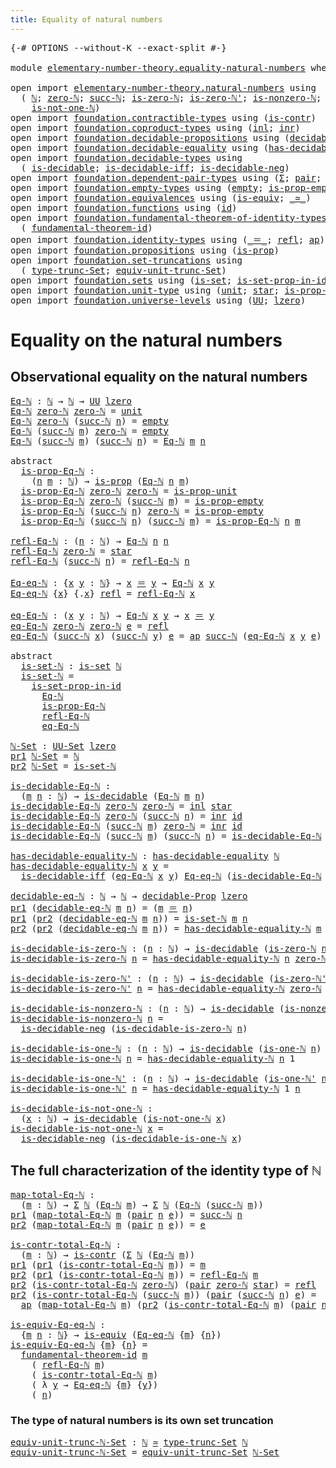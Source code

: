 ```yaml
---
title: Equality of natural numbers
---
```


<pre class="Agda"><a id="53" class="Symbol">{-#</a> <a id="57" class="Keyword">OPTIONS</a> <a id="65" class="Pragma">--without-K</a> <a id="77" class="Pragma">--exact-split</a> <a id="91" class="Symbol">#-}</a>

<a id="96" class="Keyword">module</a> <a id="103" href="elementary-number-theory.equality-natural-numbers.html" class="Module">elementary-number-theory.equality-natural-numbers</a> <a id="153" class="Keyword">where</a>

<a id="160" class="Keyword">open</a> <a id="165" class="Keyword">import</a> <a id="172" href="elementary-number-theory.natural-numbers.html" class="Module">elementary-number-theory.natural-numbers</a> <a id="213" class="Keyword">using</a>
  <a id="221" class="Symbol">(</a> <a id="223" href="elementary-number-theory.natural-numbers.html#1458" class="Datatype">ℕ</a><a id="224" class="Symbol">;</a> <a id="226" href="elementary-number-theory.natural-numbers.html#1479" class="InductiveConstructor">zero-ℕ</a><a id="232" class="Symbol">;</a> <a id="234" href="elementary-number-theory.natural-numbers.html#1492" class="InductiveConstructor">succ-ℕ</a><a id="240" class="Symbol">;</a> <a id="242" href="elementary-number-theory.natural-numbers.html#1756" class="Function">is-zero-ℕ</a><a id="251" class="Symbol">;</a> <a id="253" href="elementary-number-theory.natural-numbers.html#1809" class="Function">is-zero-ℕ&#39;</a><a id="263" class="Symbol">;</a> <a id="265" href="elementary-number-theory.natural-numbers.html#1939" class="Function">is-nonzero-ℕ</a><a id="277" class="Symbol">;</a> <a id="279" href="elementary-number-theory.natural-numbers.html#2001" class="Function">is-one-ℕ</a><a id="287" class="Symbol">;</a> <a id="289" href="elementary-number-theory.natural-numbers.html#2047" class="Function">is-one-ℕ&#39;</a><a id="298" class="Symbol">;</a>
    <a id="304" href="elementary-number-theory.natural-numbers.html#2095" class="Function">is-not-one-ℕ</a><a id="316" class="Symbol">)</a>
<a id="318" class="Keyword">open</a> <a id="323" class="Keyword">import</a> <a id="330" href="foundation.contractible-types.html" class="Module">foundation.contractible-types</a> <a id="360" class="Keyword">using</a> <a id="366" class="Symbol">(</a><a id="367" href="foundation-core.contractible-types.html#1006" class="Function">is-contr</a><a id="375" class="Symbol">)</a>
<a id="377" class="Keyword">open</a> <a id="382" class="Keyword">import</a> <a id="389" href="foundation.coproduct-types.html" class="Module">foundation.coproduct-types</a> <a id="416" class="Keyword">using</a> <a id="422" class="Symbol">(</a><a id="423" href="foundation.coproduct-types.html#1253" class="InductiveConstructor">inl</a><a id="426" class="Symbol">;</a> <a id="428" href="foundation.coproduct-types.html#1276" class="InductiveConstructor">inr</a><a id="431" class="Symbol">)</a>
<a id="433" class="Keyword">open</a> <a id="438" class="Keyword">import</a> <a id="445" href="foundation.decidable-propositions.html" class="Module">foundation.decidable-propositions</a> <a id="479" class="Keyword">using</a> <a id="485" class="Symbol">(</a><a id="486" href="foundation.decidable-propositions.html#2032" class="Function">decidable-Prop</a><a id="500" class="Symbol">)</a>
<a id="502" class="Keyword">open</a> <a id="507" class="Keyword">import</a> <a id="514" href="foundation.decidable-equality.html" class="Module">foundation.decidable-equality</a> <a id="544" class="Keyword">using</a> <a id="550" class="Symbol">(</a><a id="551" href="foundation.decidable-equality.html#1799" class="Function">has-decidable-equality</a><a id="573" class="Symbol">)</a>
<a id="575" class="Keyword">open</a> <a id="580" class="Keyword">import</a> <a id="587" href="foundation.decidable-types.html" class="Module">foundation.decidable-types</a> <a id="614" class="Keyword">using</a>
  <a id="622" class="Symbol">(</a> <a id="624" href="foundation.decidable-types.html#1918" class="Function">is-decidable</a><a id="636" class="Symbol">;</a> <a id="638" href="foundation.decidable-types.html#5063" class="Function">is-decidable-iff</a><a id="654" class="Symbol">;</a> <a id="656" href="foundation.decidable-types.html#4753" class="Function">is-decidable-neg</a><a id="672" class="Symbol">)</a>
<a id="674" class="Keyword">open</a> <a id="679" class="Keyword">import</a> <a id="686" href="foundation.dependent-pair-types.html" class="Module">foundation.dependent-pair-types</a> <a id="718" class="Keyword">using</a> <a id="724" class="Symbol">(</a><a id="725" href="foundation-core.dependent-pair-types.html#515" class="Record">Σ</a><a id="726" class="Symbol">;</a> <a id="728" href="foundation-core.dependent-pair-types.html#588" class="InductiveConstructor">pair</a><a id="732" class="Symbol">;</a> <a id="734" href="foundation-core.dependent-pair-types.html#605" class="Field">pr1</a><a id="737" class="Symbol">;</a> <a id="739" href="foundation-core.dependent-pair-types.html#617" class="Field">pr2</a><a id="742" class="Symbol">)</a>
<a id="744" class="Keyword">open</a> <a id="749" class="Keyword">import</a> <a id="756" href="foundation.empty-types.html" class="Module">foundation.empty-types</a> <a id="779" class="Keyword">using</a> <a id="785" class="Symbol">(</a><a id="786" href="foundation-core.empty-types.html#1057" class="Datatype">empty</a><a id="791" class="Symbol">;</a> <a id="793" href="foundation-core.empty-types.html#2377" class="Function">is-prop-empty</a><a id="806" class="Symbol">)</a>
<a id="808" class="Keyword">open</a> <a id="813" class="Keyword">import</a> <a id="820" href="foundation.equivalences.html" class="Module">foundation.equivalences</a> <a id="844" class="Keyword">using</a> <a id="850" class="Symbol">(</a><a id="851" href="foundation-core.equivalences.html#1556" class="Function">is-equiv</a><a id="859" class="Symbol">;</a> <a id="861" href="foundation-core.equivalences.html#1621" class="Function Operator">_≃_</a><a id="864" class="Symbol">)</a>
<a id="866" class="Keyword">open</a> <a id="871" class="Keyword">import</a> <a id="878" href="foundation.functions.html" class="Module">foundation.functions</a> <a id="899" class="Keyword">using</a> <a id="905" class="Symbol">(</a><a id="906" href="foundation-core.functions.html#322" class="Function">id</a><a id="908" class="Symbol">)</a>
<a id="910" class="Keyword">open</a> <a id="915" class="Keyword">import</a> <a id="922" href="foundation.fundamental-theorem-of-identity-types.html" class="Module">foundation.fundamental-theorem-of-identity-types</a> <a id="971" class="Keyword">using</a>
  <a id="979" class="Symbol">(</a> <a id="981" href="foundation-core.fundamental-theorem-of-identity-types.html#1904" class="Function">fundamental-theorem-id</a><a id="1003" class="Symbol">)</a>
<a id="1005" class="Keyword">open</a> <a id="1010" class="Keyword">import</a> <a id="1017" href="foundation.identity-types.html" class="Module">foundation.identity-types</a> <a id="1043" class="Keyword">using</a> <a id="1049" class="Symbol">(</a><a id="1050" href="foundation-core.identity-types.html#1865" class="Function Operator">_＝_</a><a id="1053" class="Symbol">;</a> <a id="1055" href="foundation-core.identity-types.html#1820" class="InductiveConstructor">refl</a><a id="1059" class="Symbol">;</a> <a id="1061" href="foundation-core.identity-types.html#4003" class="Function">ap</a><a id="1063" class="Symbol">)</a>
<a id="1065" class="Keyword">open</a> <a id="1070" class="Keyword">import</a> <a id="1077" href="foundation.propositions.html" class="Module">foundation.propositions</a> <a id="1101" class="Keyword">using</a> <a id="1107" class="Symbol">(</a><a id="1108" href="foundation-core.propositions.html#1309" class="Function">is-prop</a><a id="1115" class="Symbol">)</a>
<a id="1117" class="Keyword">open</a> <a id="1122" class="Keyword">import</a> <a id="1129" href="foundation.set-truncations.html" class="Module">foundation.set-truncations</a> <a id="1156" class="Keyword">using</a>
  <a id="1164" class="Symbol">(</a> <a id="1166" href="foundation.set-truncations.html#4001" class="Function">type-trunc-Set</a><a id="1180" class="Symbol">;</a> <a id="1182" href="foundation.set-truncations.html#14521" class="Function">equiv-unit-trunc-Set</a><a id="1202" class="Symbol">)</a>
<a id="1204" class="Keyword">open</a> <a id="1209" class="Keyword">import</a> <a id="1216" href="foundation.sets.html" class="Module">foundation.sets</a> <a id="1232" class="Keyword">using</a> <a id="1238" class="Symbol">(</a><a id="1239" href="foundation-core.sets.html#1113" class="Function">is-set</a><a id="1245" class="Symbol">;</a> <a id="1247" href="foundation-core.sets.html#2789" class="Function">is-set-prop-in-id</a><a id="1264" class="Symbol">;</a> <a id="1266" href="foundation-core.sets.html#1190" class="Function">UU-Set</a><a id="1272" class="Symbol">)</a>
<a id="1274" class="Keyword">open</a> <a id="1279" class="Keyword">import</a> <a id="1286" href="foundation.unit-type.html" class="Module">foundation.unit-type</a> <a id="1307" class="Keyword">using</a> <a id="1313" class="Symbol">(</a><a id="1314" href="foundation.unit-type.html#1084" class="Datatype">unit</a><a id="1318" class="Symbol">;</a> <a id="1320" href="foundation.unit-type.html#1108" class="InductiveConstructor">star</a><a id="1324" class="Symbol">;</a> <a id="1326" href="foundation.unit-type.html#2898" class="Function">is-prop-unit</a><a id="1338" class="Symbol">)</a>
<a id="1340" class="Keyword">open</a> <a id="1345" class="Keyword">import</a> <a id="1352" href="foundation.universe-levels.html" class="Module">foundation.universe-levels</a> <a id="1379" class="Keyword">using</a> <a id="1385" class="Symbol">(</a><a id="1386" href="foundation-core.universe-levels.html#235" class="Primitive">UU</a><a id="1388" class="Symbol">;</a> <a id="1390" href="Agda.Primitive.html#764" class="Primitive">lzero</a><a id="1395" class="Symbol">)</a>
</pre>
# Equality on the natural numbers

## Observational equality on the natural numbers

<pre class="Agda"><a id="Eq-ℕ"></a><a id="1495" href="elementary-number-theory.equality-natural-numbers.html#1495" class="Function">Eq-ℕ</a> <a id="1500" class="Symbol">:</a> <a id="1502" href="elementary-number-theory.natural-numbers.html#1458" class="Datatype">ℕ</a> <a id="1504" class="Symbol">→</a> <a id="1506" href="elementary-number-theory.natural-numbers.html#1458" class="Datatype">ℕ</a> <a id="1508" class="Symbol">→</a> <a id="1510" href="foundation-core.universe-levels.html#235" class="Primitive">UU</a> <a id="1513" href="Agda.Primitive.html#764" class="Primitive">lzero</a>
<a id="1519" href="elementary-number-theory.equality-natural-numbers.html#1495" class="Function">Eq-ℕ</a> <a id="1524" href="elementary-number-theory.natural-numbers.html#1479" class="InductiveConstructor">zero-ℕ</a> <a id="1531" href="elementary-number-theory.natural-numbers.html#1479" class="InductiveConstructor">zero-ℕ</a> <a id="1538" class="Symbol">=</a> <a id="1540" href="foundation.unit-type.html#1084" class="Datatype">unit</a>
<a id="1545" href="elementary-number-theory.equality-natural-numbers.html#1495" class="Function">Eq-ℕ</a> <a id="1550" href="elementary-number-theory.natural-numbers.html#1479" class="InductiveConstructor">zero-ℕ</a> <a id="1557" class="Symbol">(</a><a id="1558" href="elementary-number-theory.natural-numbers.html#1492" class="InductiveConstructor">succ-ℕ</a> <a id="1565" href="elementary-number-theory.equality-natural-numbers.html#1565" class="Bound">n</a><a id="1566" class="Symbol">)</a> <a id="1568" class="Symbol">=</a> <a id="1570" href="foundation-core.empty-types.html#1057" class="Datatype">empty</a>
<a id="1576" href="elementary-number-theory.equality-natural-numbers.html#1495" class="Function">Eq-ℕ</a> <a id="1581" class="Symbol">(</a><a id="1582" href="elementary-number-theory.natural-numbers.html#1492" class="InductiveConstructor">succ-ℕ</a> <a id="1589" href="elementary-number-theory.equality-natural-numbers.html#1589" class="Bound">m</a><a id="1590" class="Symbol">)</a> <a id="1592" href="elementary-number-theory.natural-numbers.html#1479" class="InductiveConstructor">zero-ℕ</a> <a id="1599" class="Symbol">=</a> <a id="1601" href="foundation-core.empty-types.html#1057" class="Datatype">empty</a>
<a id="1607" href="elementary-number-theory.equality-natural-numbers.html#1495" class="Function">Eq-ℕ</a> <a id="1612" class="Symbol">(</a><a id="1613" href="elementary-number-theory.natural-numbers.html#1492" class="InductiveConstructor">succ-ℕ</a> <a id="1620" href="elementary-number-theory.equality-natural-numbers.html#1620" class="Bound">m</a><a id="1621" class="Symbol">)</a> <a id="1623" class="Symbol">(</a><a id="1624" href="elementary-number-theory.natural-numbers.html#1492" class="InductiveConstructor">succ-ℕ</a> <a id="1631" href="elementary-number-theory.equality-natural-numbers.html#1631" class="Bound">n</a><a id="1632" class="Symbol">)</a> <a id="1634" class="Symbol">=</a> <a id="1636" href="elementary-number-theory.equality-natural-numbers.html#1495" class="Function">Eq-ℕ</a> <a id="1641" href="elementary-number-theory.equality-natural-numbers.html#1620" class="Bound">m</a> <a id="1643" href="elementary-number-theory.equality-natural-numbers.html#1631" class="Bound">n</a>

<a id="1646" class="Keyword">abstract</a>
  <a id="is-prop-Eq-ℕ"></a><a id="1657" href="elementary-number-theory.equality-natural-numbers.html#1657" class="Function">is-prop-Eq-ℕ</a> <a id="1670" class="Symbol">:</a>
    <a id="1676" class="Symbol">(</a><a id="1677" href="elementary-number-theory.equality-natural-numbers.html#1677" class="Bound">n</a> <a id="1679" href="elementary-number-theory.equality-natural-numbers.html#1679" class="Bound">m</a> <a id="1681" class="Symbol">:</a> <a id="1683" href="elementary-number-theory.natural-numbers.html#1458" class="Datatype">ℕ</a><a id="1684" class="Symbol">)</a> <a id="1686" class="Symbol">→</a> <a id="1688" href="foundation-core.propositions.html#1309" class="Function">is-prop</a> <a id="1696" class="Symbol">(</a><a id="1697" href="elementary-number-theory.equality-natural-numbers.html#1495" class="Function">Eq-ℕ</a> <a id="1702" href="elementary-number-theory.equality-natural-numbers.html#1677" class="Bound">n</a> <a id="1704" href="elementary-number-theory.equality-natural-numbers.html#1679" class="Bound">m</a><a id="1705" class="Symbol">)</a>
  <a id="1709" href="elementary-number-theory.equality-natural-numbers.html#1657" class="Function">is-prop-Eq-ℕ</a> <a id="1722" href="elementary-number-theory.natural-numbers.html#1479" class="InductiveConstructor">zero-ℕ</a> <a id="1729" href="elementary-number-theory.natural-numbers.html#1479" class="InductiveConstructor">zero-ℕ</a> <a id="1736" class="Symbol">=</a> <a id="1738" href="foundation.unit-type.html#2898" class="Function">is-prop-unit</a>
  <a id="1753" href="elementary-number-theory.equality-natural-numbers.html#1657" class="Function">is-prop-Eq-ℕ</a> <a id="1766" href="elementary-number-theory.natural-numbers.html#1479" class="InductiveConstructor">zero-ℕ</a> <a id="1773" class="Symbol">(</a><a id="1774" href="elementary-number-theory.natural-numbers.html#1492" class="InductiveConstructor">succ-ℕ</a> <a id="1781" href="elementary-number-theory.equality-natural-numbers.html#1781" class="Bound">m</a><a id="1782" class="Symbol">)</a> <a id="1784" class="Symbol">=</a> <a id="1786" href="foundation-core.empty-types.html#2377" class="Function">is-prop-empty</a>
  <a id="1802" href="elementary-number-theory.equality-natural-numbers.html#1657" class="Function">is-prop-Eq-ℕ</a> <a id="1815" class="Symbol">(</a><a id="1816" href="elementary-number-theory.natural-numbers.html#1492" class="InductiveConstructor">succ-ℕ</a> <a id="1823" href="elementary-number-theory.equality-natural-numbers.html#1823" class="Bound">n</a><a id="1824" class="Symbol">)</a> <a id="1826" href="elementary-number-theory.natural-numbers.html#1479" class="InductiveConstructor">zero-ℕ</a> <a id="1833" class="Symbol">=</a> <a id="1835" href="foundation-core.empty-types.html#2377" class="Function">is-prop-empty</a>
  <a id="1851" href="elementary-number-theory.equality-natural-numbers.html#1657" class="Function">is-prop-Eq-ℕ</a> <a id="1864" class="Symbol">(</a><a id="1865" href="elementary-number-theory.natural-numbers.html#1492" class="InductiveConstructor">succ-ℕ</a> <a id="1872" href="elementary-number-theory.equality-natural-numbers.html#1872" class="Bound">n</a><a id="1873" class="Symbol">)</a> <a id="1875" class="Symbol">(</a><a id="1876" href="elementary-number-theory.natural-numbers.html#1492" class="InductiveConstructor">succ-ℕ</a> <a id="1883" href="elementary-number-theory.equality-natural-numbers.html#1883" class="Bound">m</a><a id="1884" class="Symbol">)</a> <a id="1886" class="Symbol">=</a> <a id="1888" href="elementary-number-theory.equality-natural-numbers.html#1657" class="Function">is-prop-Eq-ℕ</a> <a id="1901" href="elementary-number-theory.equality-natural-numbers.html#1872" class="Bound">n</a> <a id="1903" href="elementary-number-theory.equality-natural-numbers.html#1883" class="Bound">m</a>

<a id="refl-Eq-ℕ"></a><a id="1906" href="elementary-number-theory.equality-natural-numbers.html#1906" class="Function">refl-Eq-ℕ</a> <a id="1916" class="Symbol">:</a> <a id="1918" class="Symbol">(</a><a id="1919" href="elementary-number-theory.equality-natural-numbers.html#1919" class="Bound">n</a> <a id="1921" class="Symbol">:</a> <a id="1923" href="elementary-number-theory.natural-numbers.html#1458" class="Datatype">ℕ</a><a id="1924" class="Symbol">)</a> <a id="1926" class="Symbol">→</a> <a id="1928" href="elementary-number-theory.equality-natural-numbers.html#1495" class="Function">Eq-ℕ</a> <a id="1933" href="elementary-number-theory.equality-natural-numbers.html#1919" class="Bound">n</a> <a id="1935" href="elementary-number-theory.equality-natural-numbers.html#1919" class="Bound">n</a>
<a id="1937" href="elementary-number-theory.equality-natural-numbers.html#1906" class="Function">refl-Eq-ℕ</a> <a id="1947" href="elementary-number-theory.natural-numbers.html#1479" class="InductiveConstructor">zero-ℕ</a> <a id="1954" class="Symbol">=</a> <a id="1956" href="foundation.unit-type.html#1108" class="InductiveConstructor">star</a>
<a id="1961" href="elementary-number-theory.equality-natural-numbers.html#1906" class="Function">refl-Eq-ℕ</a> <a id="1971" class="Symbol">(</a><a id="1972" href="elementary-number-theory.natural-numbers.html#1492" class="InductiveConstructor">succ-ℕ</a> <a id="1979" href="elementary-number-theory.equality-natural-numbers.html#1979" class="Bound">n</a><a id="1980" class="Symbol">)</a> <a id="1982" class="Symbol">=</a> <a id="1984" href="elementary-number-theory.equality-natural-numbers.html#1906" class="Function">refl-Eq-ℕ</a> <a id="1994" href="elementary-number-theory.equality-natural-numbers.html#1979" class="Bound">n</a>

<a id="Eq-eq-ℕ"></a><a id="1997" href="elementary-number-theory.equality-natural-numbers.html#1997" class="Function">Eq-eq-ℕ</a> <a id="2005" class="Symbol">:</a> <a id="2007" class="Symbol">{</a><a id="2008" href="elementary-number-theory.equality-natural-numbers.html#2008" class="Bound">x</a> <a id="2010" href="elementary-number-theory.equality-natural-numbers.html#2010" class="Bound">y</a> <a id="2012" class="Symbol">:</a> <a id="2014" href="elementary-number-theory.natural-numbers.html#1458" class="Datatype">ℕ</a><a id="2015" class="Symbol">}</a> <a id="2017" class="Symbol">→</a> <a id="2019" href="elementary-number-theory.equality-natural-numbers.html#2008" class="Bound">x</a> <a id="2021" href="foundation-core.identity-types.html#1865" class="Function Operator">＝</a> <a id="2023" href="elementary-number-theory.equality-natural-numbers.html#2010" class="Bound">y</a> <a id="2025" class="Symbol">→</a> <a id="2027" href="elementary-number-theory.equality-natural-numbers.html#1495" class="Function">Eq-ℕ</a> <a id="2032" href="elementary-number-theory.equality-natural-numbers.html#2008" class="Bound">x</a> <a id="2034" href="elementary-number-theory.equality-natural-numbers.html#2010" class="Bound">y</a>
<a id="2036" href="elementary-number-theory.equality-natural-numbers.html#1997" class="Function">Eq-eq-ℕ</a> <a id="2044" class="Symbol">{</a><a id="2045" href="elementary-number-theory.equality-natural-numbers.html#2045" class="Bound">x</a><a id="2046" class="Symbol">}</a> <a id="2048" class="Symbol">{</a><a id="2049" class="DottedPattern Symbol">.</a><a id="2050" href="elementary-number-theory.equality-natural-numbers.html#2045" class="DottedPattern Bound">x</a><a id="2051" class="Symbol">}</a> <a id="2053" href="foundation-core.identity-types.html#1820" class="InductiveConstructor">refl</a> <a id="2058" class="Symbol">=</a> <a id="2060" href="elementary-number-theory.equality-natural-numbers.html#1906" class="Function">refl-Eq-ℕ</a> <a id="2070" href="elementary-number-theory.equality-natural-numbers.html#2045" class="Bound">x</a>

<a id="eq-Eq-ℕ"></a><a id="2073" href="elementary-number-theory.equality-natural-numbers.html#2073" class="Function">eq-Eq-ℕ</a> <a id="2081" class="Symbol">:</a> <a id="2083" class="Symbol">(</a><a id="2084" href="elementary-number-theory.equality-natural-numbers.html#2084" class="Bound">x</a> <a id="2086" href="elementary-number-theory.equality-natural-numbers.html#2086" class="Bound">y</a> <a id="2088" class="Symbol">:</a> <a id="2090" href="elementary-number-theory.natural-numbers.html#1458" class="Datatype">ℕ</a><a id="2091" class="Symbol">)</a> <a id="2093" class="Symbol">→</a> <a id="2095" href="elementary-number-theory.equality-natural-numbers.html#1495" class="Function">Eq-ℕ</a> <a id="2100" href="elementary-number-theory.equality-natural-numbers.html#2084" class="Bound">x</a> <a id="2102" href="elementary-number-theory.equality-natural-numbers.html#2086" class="Bound">y</a> <a id="2104" class="Symbol">→</a> <a id="2106" href="elementary-number-theory.equality-natural-numbers.html#2084" class="Bound">x</a> <a id="2108" href="foundation-core.identity-types.html#1865" class="Function Operator">＝</a> <a id="2110" href="elementary-number-theory.equality-natural-numbers.html#2086" class="Bound">y</a>
<a id="2112" href="elementary-number-theory.equality-natural-numbers.html#2073" class="Function">eq-Eq-ℕ</a> <a id="2120" href="elementary-number-theory.natural-numbers.html#1479" class="InductiveConstructor">zero-ℕ</a> <a id="2127" href="elementary-number-theory.natural-numbers.html#1479" class="InductiveConstructor">zero-ℕ</a> <a id="2134" href="elementary-number-theory.equality-natural-numbers.html#2134" class="Bound">e</a> <a id="2136" class="Symbol">=</a> <a id="2138" href="foundation-core.identity-types.html#1820" class="InductiveConstructor">refl</a>
<a id="2143" href="elementary-number-theory.equality-natural-numbers.html#2073" class="Function">eq-Eq-ℕ</a> <a id="2151" class="Symbol">(</a><a id="2152" href="elementary-number-theory.natural-numbers.html#1492" class="InductiveConstructor">succ-ℕ</a> <a id="2159" href="elementary-number-theory.equality-natural-numbers.html#2159" class="Bound">x</a><a id="2160" class="Symbol">)</a> <a id="2162" class="Symbol">(</a><a id="2163" href="elementary-number-theory.natural-numbers.html#1492" class="InductiveConstructor">succ-ℕ</a> <a id="2170" href="elementary-number-theory.equality-natural-numbers.html#2170" class="Bound">y</a><a id="2171" class="Symbol">)</a> <a id="2173" href="elementary-number-theory.equality-natural-numbers.html#2173" class="Bound">e</a> <a id="2175" class="Symbol">=</a> <a id="2177" href="foundation-core.identity-types.html#4003" class="Function">ap</a> <a id="2180" href="elementary-number-theory.natural-numbers.html#1492" class="InductiveConstructor">succ-ℕ</a> <a id="2187" class="Symbol">(</a><a id="2188" href="elementary-number-theory.equality-natural-numbers.html#2073" class="Function">eq-Eq-ℕ</a> <a id="2196" href="elementary-number-theory.equality-natural-numbers.html#2159" class="Bound">x</a> <a id="2198" href="elementary-number-theory.equality-natural-numbers.html#2170" class="Bound">y</a> <a id="2200" href="elementary-number-theory.equality-natural-numbers.html#2173" class="Bound">e</a><a id="2201" class="Symbol">)</a>

<a id="2204" class="Keyword">abstract</a>
  <a id="is-set-ℕ"></a><a id="2215" href="elementary-number-theory.equality-natural-numbers.html#2215" class="Function">is-set-ℕ</a> <a id="2224" class="Symbol">:</a> <a id="2226" href="foundation-core.sets.html#1113" class="Function">is-set</a> <a id="2233" href="elementary-number-theory.natural-numbers.html#1458" class="Datatype">ℕ</a>
  <a id="2237" href="elementary-number-theory.equality-natural-numbers.html#2215" class="Function">is-set-ℕ</a> <a id="2246" class="Symbol">=</a>
    <a id="2252" href="foundation-core.sets.html#2789" class="Function">is-set-prop-in-id</a>
      <a id="2276" href="elementary-number-theory.equality-natural-numbers.html#1495" class="Function">Eq-ℕ</a>
      <a id="2287" href="elementary-number-theory.equality-natural-numbers.html#1657" class="Function">is-prop-Eq-ℕ</a>
      <a id="2306" href="elementary-number-theory.equality-natural-numbers.html#1906" class="Function">refl-Eq-ℕ</a>
      <a id="2322" href="elementary-number-theory.equality-natural-numbers.html#2073" class="Function">eq-Eq-ℕ</a>

<a id="ℕ-Set"></a><a id="2331" href="elementary-number-theory.equality-natural-numbers.html#2331" class="Function">ℕ-Set</a> <a id="2337" class="Symbol">:</a> <a id="2339" href="foundation-core.sets.html#1190" class="Function">UU-Set</a> <a id="2346" href="Agda.Primitive.html#764" class="Primitive">lzero</a>
<a id="2352" href="foundation-core.dependent-pair-types.html#605" class="Field">pr1</a> <a id="2356" href="elementary-number-theory.equality-natural-numbers.html#2331" class="Function">ℕ-Set</a> <a id="2362" class="Symbol">=</a> <a id="2364" href="elementary-number-theory.natural-numbers.html#1458" class="Datatype">ℕ</a>
<a id="2366" href="foundation-core.dependent-pair-types.html#617" class="Field">pr2</a> <a id="2370" href="elementary-number-theory.equality-natural-numbers.html#2331" class="Function">ℕ-Set</a> <a id="2376" class="Symbol">=</a> <a id="2378" href="elementary-number-theory.equality-natural-numbers.html#2215" class="Function">is-set-ℕ</a>

<a id="is-decidable-Eq-ℕ"></a><a id="2388" href="elementary-number-theory.equality-natural-numbers.html#2388" class="Function">is-decidable-Eq-ℕ</a> <a id="2406" class="Symbol">:</a>
  <a id="2410" class="Symbol">(</a><a id="2411" href="elementary-number-theory.equality-natural-numbers.html#2411" class="Bound">m</a> <a id="2413" href="elementary-number-theory.equality-natural-numbers.html#2413" class="Bound">n</a> <a id="2415" class="Symbol">:</a> <a id="2417" href="elementary-number-theory.natural-numbers.html#1458" class="Datatype">ℕ</a><a id="2418" class="Symbol">)</a> <a id="2420" class="Symbol">→</a> <a id="2422" href="foundation.decidable-types.html#1918" class="Function">is-decidable</a> <a id="2435" class="Symbol">(</a><a id="2436" href="elementary-number-theory.equality-natural-numbers.html#1495" class="Function">Eq-ℕ</a> <a id="2441" href="elementary-number-theory.equality-natural-numbers.html#2411" class="Bound">m</a> <a id="2443" href="elementary-number-theory.equality-natural-numbers.html#2413" class="Bound">n</a><a id="2444" class="Symbol">)</a>
<a id="2446" href="elementary-number-theory.equality-natural-numbers.html#2388" class="Function">is-decidable-Eq-ℕ</a> <a id="2464" href="elementary-number-theory.natural-numbers.html#1479" class="InductiveConstructor">zero-ℕ</a> <a id="2471" href="elementary-number-theory.natural-numbers.html#1479" class="InductiveConstructor">zero-ℕ</a> <a id="2478" class="Symbol">=</a> <a id="2480" href="foundation.coproduct-types.html#1253" class="InductiveConstructor">inl</a> <a id="2484" href="foundation.unit-type.html#1108" class="InductiveConstructor">star</a>
<a id="2489" href="elementary-number-theory.equality-natural-numbers.html#2388" class="Function">is-decidable-Eq-ℕ</a> <a id="2507" href="elementary-number-theory.natural-numbers.html#1479" class="InductiveConstructor">zero-ℕ</a> <a id="2514" class="Symbol">(</a><a id="2515" href="elementary-number-theory.natural-numbers.html#1492" class="InductiveConstructor">succ-ℕ</a> <a id="2522" href="elementary-number-theory.equality-natural-numbers.html#2522" class="Bound">n</a><a id="2523" class="Symbol">)</a> <a id="2525" class="Symbol">=</a> <a id="2527" href="foundation.coproduct-types.html#1276" class="InductiveConstructor">inr</a> <a id="2531" href="foundation-core.functions.html#322" class="Function">id</a>
<a id="2534" href="elementary-number-theory.equality-natural-numbers.html#2388" class="Function">is-decidable-Eq-ℕ</a> <a id="2552" class="Symbol">(</a><a id="2553" href="elementary-number-theory.natural-numbers.html#1492" class="InductiveConstructor">succ-ℕ</a> <a id="2560" href="elementary-number-theory.equality-natural-numbers.html#2560" class="Bound">m</a><a id="2561" class="Symbol">)</a> <a id="2563" href="elementary-number-theory.natural-numbers.html#1479" class="InductiveConstructor">zero-ℕ</a> <a id="2570" class="Symbol">=</a> <a id="2572" href="foundation.coproduct-types.html#1276" class="InductiveConstructor">inr</a> <a id="2576" href="foundation-core.functions.html#322" class="Function">id</a>
<a id="2579" href="elementary-number-theory.equality-natural-numbers.html#2388" class="Function">is-decidable-Eq-ℕ</a> <a id="2597" class="Symbol">(</a><a id="2598" href="elementary-number-theory.natural-numbers.html#1492" class="InductiveConstructor">succ-ℕ</a> <a id="2605" href="elementary-number-theory.equality-natural-numbers.html#2605" class="Bound">m</a><a id="2606" class="Symbol">)</a> <a id="2608" class="Symbol">(</a><a id="2609" href="elementary-number-theory.natural-numbers.html#1492" class="InductiveConstructor">succ-ℕ</a> <a id="2616" href="elementary-number-theory.equality-natural-numbers.html#2616" class="Bound">n</a><a id="2617" class="Symbol">)</a> <a id="2619" class="Symbol">=</a> <a id="2621" href="elementary-number-theory.equality-natural-numbers.html#2388" class="Function">is-decidable-Eq-ℕ</a> <a id="2639" href="elementary-number-theory.equality-natural-numbers.html#2605" class="Bound">m</a> <a id="2641" href="elementary-number-theory.equality-natural-numbers.html#2616" class="Bound">n</a>

<a id="has-decidable-equality-ℕ"></a><a id="2644" href="elementary-number-theory.equality-natural-numbers.html#2644" class="Function">has-decidable-equality-ℕ</a> <a id="2669" class="Symbol">:</a> <a id="2671" href="foundation.decidable-equality.html#1799" class="Function">has-decidable-equality</a> <a id="2694" href="elementary-number-theory.natural-numbers.html#1458" class="Datatype">ℕ</a>
<a id="2696" href="elementary-number-theory.equality-natural-numbers.html#2644" class="Function">has-decidable-equality-ℕ</a> <a id="2721" href="elementary-number-theory.equality-natural-numbers.html#2721" class="Bound">x</a> <a id="2723" href="elementary-number-theory.equality-natural-numbers.html#2723" class="Bound">y</a> <a id="2725" class="Symbol">=</a>
  <a id="2729" href="foundation.decidable-types.html#5063" class="Function">is-decidable-iff</a> <a id="2746" class="Symbol">(</a><a id="2747" href="elementary-number-theory.equality-natural-numbers.html#2073" class="Function">eq-Eq-ℕ</a> <a id="2755" href="elementary-number-theory.equality-natural-numbers.html#2721" class="Bound">x</a> <a id="2757" href="elementary-number-theory.equality-natural-numbers.html#2723" class="Bound">y</a><a id="2758" class="Symbol">)</a> <a id="2760" href="elementary-number-theory.equality-natural-numbers.html#1997" class="Function">Eq-eq-ℕ</a> <a id="2768" class="Symbol">(</a><a id="2769" href="elementary-number-theory.equality-natural-numbers.html#2388" class="Function">is-decidable-Eq-ℕ</a> <a id="2787" href="elementary-number-theory.equality-natural-numbers.html#2721" class="Bound">x</a> <a id="2789" href="elementary-number-theory.equality-natural-numbers.html#2723" class="Bound">y</a><a id="2790" class="Symbol">)</a>

<a id="decidable-eq-ℕ"></a><a id="2793" href="elementary-number-theory.equality-natural-numbers.html#2793" class="Function">decidable-eq-ℕ</a> <a id="2808" class="Symbol">:</a> <a id="2810" href="elementary-number-theory.natural-numbers.html#1458" class="Datatype">ℕ</a> <a id="2812" class="Symbol">→</a> <a id="2814" href="elementary-number-theory.natural-numbers.html#1458" class="Datatype">ℕ</a> <a id="2816" class="Symbol">→</a> <a id="2818" href="foundation.decidable-propositions.html#2032" class="Function">decidable-Prop</a> <a id="2833" href="Agda.Primitive.html#764" class="Primitive">lzero</a>
<a id="2839" href="foundation-core.dependent-pair-types.html#605" class="Field">pr1</a> <a id="2843" class="Symbol">(</a><a id="2844" href="elementary-number-theory.equality-natural-numbers.html#2793" class="Function">decidable-eq-ℕ</a> <a id="2859" href="elementary-number-theory.equality-natural-numbers.html#2859" class="Bound">m</a> <a id="2861" href="elementary-number-theory.equality-natural-numbers.html#2861" class="Bound">n</a><a id="2862" class="Symbol">)</a> <a id="2864" class="Symbol">=</a> <a id="2866" class="Symbol">(</a><a id="2867" href="elementary-number-theory.equality-natural-numbers.html#2859" class="Bound">m</a> <a id="2869" href="foundation-core.identity-types.html#1865" class="Function Operator">＝</a> <a id="2871" href="elementary-number-theory.equality-natural-numbers.html#2861" class="Bound">n</a><a id="2872" class="Symbol">)</a>
<a id="2874" href="foundation-core.dependent-pair-types.html#605" class="Field">pr1</a> <a id="2878" class="Symbol">(</a><a id="2879" href="foundation-core.dependent-pair-types.html#617" class="Field">pr2</a> <a id="2883" class="Symbol">(</a><a id="2884" href="elementary-number-theory.equality-natural-numbers.html#2793" class="Function">decidable-eq-ℕ</a> <a id="2899" href="elementary-number-theory.equality-natural-numbers.html#2899" class="Bound">m</a> <a id="2901" href="elementary-number-theory.equality-natural-numbers.html#2901" class="Bound">n</a><a id="2902" class="Symbol">))</a> <a id="2905" class="Symbol">=</a> <a id="2907" href="elementary-number-theory.equality-natural-numbers.html#2215" class="Function">is-set-ℕ</a> <a id="2916" href="elementary-number-theory.equality-natural-numbers.html#2899" class="Bound">m</a> <a id="2918" href="elementary-number-theory.equality-natural-numbers.html#2901" class="Bound">n</a>
<a id="2920" href="foundation-core.dependent-pair-types.html#617" class="Field">pr2</a> <a id="2924" class="Symbol">(</a><a id="2925" href="foundation-core.dependent-pair-types.html#617" class="Field">pr2</a> <a id="2929" class="Symbol">(</a><a id="2930" href="elementary-number-theory.equality-natural-numbers.html#2793" class="Function">decidable-eq-ℕ</a> <a id="2945" href="elementary-number-theory.equality-natural-numbers.html#2945" class="Bound">m</a> <a id="2947" href="elementary-number-theory.equality-natural-numbers.html#2947" class="Bound">n</a><a id="2948" class="Symbol">))</a> <a id="2951" class="Symbol">=</a> <a id="2953" href="elementary-number-theory.equality-natural-numbers.html#2644" class="Function">has-decidable-equality-ℕ</a> <a id="2978" href="elementary-number-theory.equality-natural-numbers.html#2945" class="Bound">m</a> <a id="2980" href="elementary-number-theory.equality-natural-numbers.html#2947" class="Bound">n</a>

<a id="is-decidable-is-zero-ℕ"></a><a id="2983" href="elementary-number-theory.equality-natural-numbers.html#2983" class="Function">is-decidable-is-zero-ℕ</a> <a id="3006" class="Symbol">:</a> <a id="3008" class="Symbol">(</a><a id="3009" href="elementary-number-theory.equality-natural-numbers.html#3009" class="Bound">n</a> <a id="3011" class="Symbol">:</a> <a id="3013" href="elementary-number-theory.natural-numbers.html#1458" class="Datatype">ℕ</a><a id="3014" class="Symbol">)</a> <a id="3016" class="Symbol">→</a> <a id="3018" href="foundation.decidable-types.html#1918" class="Function">is-decidable</a> <a id="3031" class="Symbol">(</a><a id="3032" href="elementary-number-theory.natural-numbers.html#1756" class="Function">is-zero-ℕ</a> <a id="3042" href="elementary-number-theory.equality-natural-numbers.html#3009" class="Bound">n</a><a id="3043" class="Symbol">)</a>
<a id="3045" href="elementary-number-theory.equality-natural-numbers.html#2983" class="Function">is-decidable-is-zero-ℕ</a> <a id="3068" href="elementary-number-theory.equality-natural-numbers.html#3068" class="Bound">n</a> <a id="3070" class="Symbol">=</a> <a id="3072" href="elementary-number-theory.equality-natural-numbers.html#2644" class="Function">has-decidable-equality-ℕ</a> <a id="3097" href="elementary-number-theory.equality-natural-numbers.html#3068" class="Bound">n</a> <a id="3099" href="elementary-number-theory.natural-numbers.html#1479" class="InductiveConstructor">zero-ℕ</a>

<a id="is-decidable-is-zero-ℕ&#39;"></a><a id="3107" href="elementary-number-theory.equality-natural-numbers.html#3107" class="Function">is-decidable-is-zero-ℕ&#39;</a> <a id="3131" class="Symbol">:</a> <a id="3133" class="Symbol">(</a><a id="3134" href="elementary-number-theory.equality-natural-numbers.html#3134" class="Bound">n</a> <a id="3136" class="Symbol">:</a> <a id="3138" href="elementary-number-theory.natural-numbers.html#1458" class="Datatype">ℕ</a><a id="3139" class="Symbol">)</a> <a id="3141" class="Symbol">→</a> <a id="3143" href="foundation.decidable-types.html#1918" class="Function">is-decidable</a> <a id="3156" class="Symbol">(</a><a id="3157" href="elementary-number-theory.natural-numbers.html#1809" class="Function">is-zero-ℕ&#39;</a> <a id="3168" href="elementary-number-theory.equality-natural-numbers.html#3134" class="Bound">n</a><a id="3169" class="Symbol">)</a>
<a id="3171" href="elementary-number-theory.equality-natural-numbers.html#3107" class="Function">is-decidable-is-zero-ℕ&#39;</a> <a id="3195" href="elementary-number-theory.equality-natural-numbers.html#3195" class="Bound">n</a> <a id="3197" class="Symbol">=</a> <a id="3199" href="elementary-number-theory.equality-natural-numbers.html#2644" class="Function">has-decidable-equality-ℕ</a> <a id="3224" href="elementary-number-theory.natural-numbers.html#1479" class="InductiveConstructor">zero-ℕ</a> <a id="3231" href="elementary-number-theory.equality-natural-numbers.html#3195" class="Bound">n</a>

<a id="is-decidable-is-nonzero-ℕ"></a><a id="3234" href="elementary-number-theory.equality-natural-numbers.html#3234" class="Function">is-decidable-is-nonzero-ℕ</a> <a id="3260" class="Symbol">:</a> <a id="3262" class="Symbol">(</a><a id="3263" href="elementary-number-theory.equality-natural-numbers.html#3263" class="Bound">n</a> <a id="3265" class="Symbol">:</a> <a id="3267" href="elementary-number-theory.natural-numbers.html#1458" class="Datatype">ℕ</a><a id="3268" class="Symbol">)</a> <a id="3270" class="Symbol">→</a> <a id="3272" href="foundation.decidable-types.html#1918" class="Function">is-decidable</a> <a id="3285" class="Symbol">(</a><a id="3286" href="elementary-number-theory.natural-numbers.html#1939" class="Function">is-nonzero-ℕ</a> <a id="3299" href="elementary-number-theory.equality-natural-numbers.html#3263" class="Bound">n</a><a id="3300" class="Symbol">)</a>
<a id="3302" href="elementary-number-theory.equality-natural-numbers.html#3234" class="Function">is-decidable-is-nonzero-ℕ</a> <a id="3328" href="elementary-number-theory.equality-natural-numbers.html#3328" class="Bound">n</a> <a id="3330" class="Symbol">=</a>
  <a id="3334" href="foundation.decidable-types.html#4753" class="Function">is-decidable-neg</a> <a id="3351" class="Symbol">(</a><a id="3352" href="elementary-number-theory.equality-natural-numbers.html#2983" class="Function">is-decidable-is-zero-ℕ</a> <a id="3375" href="elementary-number-theory.equality-natural-numbers.html#3328" class="Bound">n</a><a id="3376" class="Symbol">)</a>

<a id="is-decidable-is-one-ℕ"></a><a id="3379" href="elementary-number-theory.equality-natural-numbers.html#3379" class="Function">is-decidable-is-one-ℕ</a> <a id="3401" class="Symbol">:</a> <a id="3403" class="Symbol">(</a><a id="3404" href="elementary-number-theory.equality-natural-numbers.html#3404" class="Bound">n</a> <a id="3406" class="Symbol">:</a> <a id="3408" href="elementary-number-theory.natural-numbers.html#1458" class="Datatype">ℕ</a><a id="3409" class="Symbol">)</a> <a id="3411" class="Symbol">→</a> <a id="3413" href="foundation.decidable-types.html#1918" class="Function">is-decidable</a> <a id="3426" class="Symbol">(</a><a id="3427" href="elementary-number-theory.natural-numbers.html#2001" class="Function">is-one-ℕ</a> <a id="3436" href="elementary-number-theory.equality-natural-numbers.html#3404" class="Bound">n</a><a id="3437" class="Symbol">)</a>
<a id="3439" href="elementary-number-theory.equality-natural-numbers.html#3379" class="Function">is-decidable-is-one-ℕ</a> <a id="3461" href="elementary-number-theory.equality-natural-numbers.html#3461" class="Bound">n</a> <a id="3463" class="Symbol">=</a> <a id="3465" href="elementary-number-theory.equality-natural-numbers.html#2644" class="Function">has-decidable-equality-ℕ</a> <a id="3490" href="elementary-number-theory.equality-natural-numbers.html#3461" class="Bound">n</a> <a id="3492" class="Number">1</a>

<a id="is-decidable-is-one-ℕ&#39;"></a><a id="3495" href="elementary-number-theory.equality-natural-numbers.html#3495" class="Function">is-decidable-is-one-ℕ&#39;</a> <a id="3518" class="Symbol">:</a> <a id="3520" class="Symbol">(</a><a id="3521" href="elementary-number-theory.equality-natural-numbers.html#3521" class="Bound">n</a> <a id="3523" class="Symbol">:</a> <a id="3525" href="elementary-number-theory.natural-numbers.html#1458" class="Datatype">ℕ</a><a id="3526" class="Symbol">)</a> <a id="3528" class="Symbol">→</a> <a id="3530" href="foundation.decidable-types.html#1918" class="Function">is-decidable</a> <a id="3543" class="Symbol">(</a><a id="3544" href="elementary-number-theory.natural-numbers.html#2047" class="Function">is-one-ℕ&#39;</a> <a id="3554" href="elementary-number-theory.equality-natural-numbers.html#3521" class="Bound">n</a><a id="3555" class="Symbol">)</a>
<a id="3557" href="elementary-number-theory.equality-natural-numbers.html#3495" class="Function">is-decidable-is-one-ℕ&#39;</a> <a id="3580" href="elementary-number-theory.equality-natural-numbers.html#3580" class="Bound">n</a> <a id="3582" class="Symbol">=</a> <a id="3584" href="elementary-number-theory.equality-natural-numbers.html#2644" class="Function">has-decidable-equality-ℕ</a> <a id="3609" class="Number">1</a> <a id="3611" href="elementary-number-theory.equality-natural-numbers.html#3580" class="Bound">n</a>

<a id="is-decidable-is-not-one-ℕ"></a><a id="3614" href="elementary-number-theory.equality-natural-numbers.html#3614" class="Function">is-decidable-is-not-one-ℕ</a> <a id="3640" class="Symbol">:</a>
  <a id="3644" class="Symbol">(</a><a id="3645" href="elementary-number-theory.equality-natural-numbers.html#3645" class="Bound">x</a> <a id="3647" class="Symbol">:</a> <a id="3649" href="elementary-number-theory.natural-numbers.html#1458" class="Datatype">ℕ</a><a id="3650" class="Symbol">)</a> <a id="3652" class="Symbol">→</a> <a id="3654" href="foundation.decidable-types.html#1918" class="Function">is-decidable</a> <a id="3667" class="Symbol">(</a><a id="3668" href="elementary-number-theory.natural-numbers.html#2095" class="Function">is-not-one-ℕ</a> <a id="3681" href="elementary-number-theory.equality-natural-numbers.html#3645" class="Bound">x</a><a id="3682" class="Symbol">)</a>
<a id="3684" href="elementary-number-theory.equality-natural-numbers.html#3614" class="Function">is-decidable-is-not-one-ℕ</a> <a id="3710" href="elementary-number-theory.equality-natural-numbers.html#3710" class="Bound">x</a> <a id="3712" class="Symbol">=</a>
  <a id="3716" href="foundation.decidable-types.html#4753" class="Function">is-decidable-neg</a> <a id="3733" class="Symbol">(</a><a id="3734" href="elementary-number-theory.equality-natural-numbers.html#3379" class="Function">is-decidable-is-one-ℕ</a> <a id="3756" href="elementary-number-theory.equality-natural-numbers.html#3710" class="Bound">x</a><a id="3757" class="Symbol">)</a>
</pre>
## The full characterization of the identity type of ℕ

<pre class="Agda"><a id="map-total-Eq-ℕ"></a><a id="3828" href="elementary-number-theory.equality-natural-numbers.html#3828" class="Function">map-total-Eq-ℕ</a> <a id="3843" class="Symbol">:</a>
  <a id="3847" class="Symbol">(</a><a id="3848" href="elementary-number-theory.equality-natural-numbers.html#3848" class="Bound">m</a> <a id="3850" class="Symbol">:</a> <a id="3852" href="elementary-number-theory.natural-numbers.html#1458" class="Datatype">ℕ</a><a id="3853" class="Symbol">)</a> <a id="3855" class="Symbol">→</a> <a id="3857" href="foundation-core.dependent-pair-types.html#515" class="Record">Σ</a> <a id="3859" href="elementary-number-theory.natural-numbers.html#1458" class="Datatype">ℕ</a> <a id="3861" class="Symbol">(</a><a id="3862" href="elementary-number-theory.equality-natural-numbers.html#1495" class="Function">Eq-ℕ</a> <a id="3867" href="elementary-number-theory.equality-natural-numbers.html#3848" class="Bound">m</a><a id="3868" class="Symbol">)</a> <a id="3870" class="Symbol">→</a> <a id="3872" href="foundation-core.dependent-pair-types.html#515" class="Record">Σ</a> <a id="3874" href="elementary-number-theory.natural-numbers.html#1458" class="Datatype">ℕ</a> <a id="3876" class="Symbol">(</a><a id="3877" href="elementary-number-theory.equality-natural-numbers.html#1495" class="Function">Eq-ℕ</a> <a id="3882" class="Symbol">(</a><a id="3883" href="elementary-number-theory.natural-numbers.html#1492" class="InductiveConstructor">succ-ℕ</a> <a id="3890" href="elementary-number-theory.equality-natural-numbers.html#3848" class="Bound">m</a><a id="3891" class="Symbol">))</a>
<a id="3894" href="foundation-core.dependent-pair-types.html#605" class="Field">pr1</a> <a id="3898" class="Symbol">(</a><a id="3899" href="elementary-number-theory.equality-natural-numbers.html#3828" class="Function">map-total-Eq-ℕ</a> <a id="3914" href="elementary-number-theory.equality-natural-numbers.html#3914" class="Bound">m</a> <a id="3916" class="Symbol">(</a><a id="3917" href="foundation-core.dependent-pair-types.html#588" class="InductiveConstructor">pair</a> <a id="3922" href="elementary-number-theory.equality-natural-numbers.html#3922" class="Bound">n</a> <a id="3924" href="elementary-number-theory.equality-natural-numbers.html#3924" class="Bound">e</a><a id="3925" class="Symbol">))</a> <a id="3928" class="Symbol">=</a> <a id="3930" href="elementary-number-theory.natural-numbers.html#1492" class="InductiveConstructor">succ-ℕ</a> <a id="3937" href="elementary-number-theory.equality-natural-numbers.html#3922" class="Bound">n</a>
<a id="3939" href="foundation-core.dependent-pair-types.html#617" class="Field">pr2</a> <a id="3943" class="Symbol">(</a><a id="3944" href="elementary-number-theory.equality-natural-numbers.html#3828" class="Function">map-total-Eq-ℕ</a> <a id="3959" href="elementary-number-theory.equality-natural-numbers.html#3959" class="Bound">m</a> <a id="3961" class="Symbol">(</a><a id="3962" href="foundation-core.dependent-pair-types.html#588" class="InductiveConstructor">pair</a> <a id="3967" href="elementary-number-theory.equality-natural-numbers.html#3967" class="Bound">n</a> <a id="3969" href="elementary-number-theory.equality-natural-numbers.html#3969" class="Bound">e</a><a id="3970" class="Symbol">))</a> <a id="3973" class="Symbol">=</a> <a id="3975" href="elementary-number-theory.equality-natural-numbers.html#3969" class="Bound">e</a>

<a id="is-contr-total-Eq-ℕ"></a><a id="3978" href="elementary-number-theory.equality-natural-numbers.html#3978" class="Function">is-contr-total-Eq-ℕ</a> <a id="3998" class="Symbol">:</a>
  <a id="4002" class="Symbol">(</a><a id="4003" href="elementary-number-theory.equality-natural-numbers.html#4003" class="Bound">m</a> <a id="4005" class="Symbol">:</a> <a id="4007" href="elementary-number-theory.natural-numbers.html#1458" class="Datatype">ℕ</a><a id="4008" class="Symbol">)</a> <a id="4010" class="Symbol">→</a> <a id="4012" href="foundation-core.contractible-types.html#1006" class="Function">is-contr</a> <a id="4021" class="Symbol">(</a><a id="4022" href="foundation-core.dependent-pair-types.html#515" class="Record">Σ</a> <a id="4024" href="elementary-number-theory.natural-numbers.html#1458" class="Datatype">ℕ</a> <a id="4026" class="Symbol">(</a><a id="4027" href="elementary-number-theory.equality-natural-numbers.html#1495" class="Function">Eq-ℕ</a> <a id="4032" href="elementary-number-theory.equality-natural-numbers.html#4003" class="Bound">m</a><a id="4033" class="Symbol">))</a>
<a id="4036" href="foundation-core.dependent-pair-types.html#605" class="Field">pr1</a> <a id="4040" class="Symbol">(</a><a id="4041" href="foundation-core.dependent-pair-types.html#605" class="Field">pr1</a> <a id="4045" class="Symbol">(</a><a id="4046" href="elementary-number-theory.equality-natural-numbers.html#3978" class="Function">is-contr-total-Eq-ℕ</a> <a id="4066" href="elementary-number-theory.equality-natural-numbers.html#4066" class="Bound">m</a><a id="4067" class="Symbol">))</a> <a id="4070" class="Symbol">=</a> <a id="4072" href="elementary-number-theory.equality-natural-numbers.html#4066" class="Bound">m</a>
<a id="4074" href="foundation-core.dependent-pair-types.html#617" class="Field">pr2</a> <a id="4078" class="Symbol">(</a><a id="4079" href="foundation-core.dependent-pair-types.html#605" class="Field">pr1</a> <a id="4083" class="Symbol">(</a><a id="4084" href="elementary-number-theory.equality-natural-numbers.html#3978" class="Function">is-contr-total-Eq-ℕ</a> <a id="4104" href="elementary-number-theory.equality-natural-numbers.html#4104" class="Bound">m</a><a id="4105" class="Symbol">))</a> <a id="4108" class="Symbol">=</a> <a id="4110" href="elementary-number-theory.equality-natural-numbers.html#1906" class="Function">refl-Eq-ℕ</a> <a id="4120" href="elementary-number-theory.equality-natural-numbers.html#4104" class="Bound">m</a>
<a id="4122" href="foundation-core.dependent-pair-types.html#617" class="Field">pr2</a> <a id="4126" class="Symbol">(</a><a id="4127" href="elementary-number-theory.equality-natural-numbers.html#3978" class="Function">is-contr-total-Eq-ℕ</a> <a id="4147" href="elementary-number-theory.natural-numbers.html#1479" class="InductiveConstructor">zero-ℕ</a><a id="4153" class="Symbol">)</a> <a id="4155" class="Symbol">(</a><a id="4156" href="foundation-core.dependent-pair-types.html#588" class="InductiveConstructor">pair</a> <a id="4161" href="elementary-number-theory.natural-numbers.html#1479" class="InductiveConstructor">zero-ℕ</a> <a id="4168" href="foundation.unit-type.html#1108" class="InductiveConstructor">star</a><a id="4172" class="Symbol">)</a> <a id="4174" class="Symbol">=</a> <a id="4176" href="foundation-core.identity-types.html#1820" class="InductiveConstructor">refl</a>
<a id="4181" href="foundation-core.dependent-pair-types.html#617" class="Field">pr2</a> <a id="4185" class="Symbol">(</a><a id="4186" href="elementary-number-theory.equality-natural-numbers.html#3978" class="Function">is-contr-total-Eq-ℕ</a> <a id="4206" class="Symbol">(</a><a id="4207" href="elementary-number-theory.natural-numbers.html#1492" class="InductiveConstructor">succ-ℕ</a> <a id="4214" href="elementary-number-theory.equality-natural-numbers.html#4214" class="Bound">m</a><a id="4215" class="Symbol">))</a> <a id="4218" class="Symbol">(</a><a id="4219" href="foundation-core.dependent-pair-types.html#588" class="InductiveConstructor">pair</a> <a id="4224" class="Symbol">(</a><a id="4225" href="elementary-number-theory.natural-numbers.html#1492" class="InductiveConstructor">succ-ℕ</a> <a id="4232" href="elementary-number-theory.equality-natural-numbers.html#4232" class="Bound">n</a><a id="4233" class="Symbol">)</a> <a id="4235" href="elementary-number-theory.equality-natural-numbers.html#4235" class="Bound">e</a><a id="4236" class="Symbol">)</a> <a id="4238" class="Symbol">=</a>
  <a id="4242" href="foundation-core.identity-types.html#4003" class="Function">ap</a> <a id="4245" class="Symbol">(</a><a id="4246" href="elementary-number-theory.equality-natural-numbers.html#3828" class="Function">map-total-Eq-ℕ</a> <a id="4261" href="elementary-number-theory.equality-natural-numbers.html#4214" class="Bound">m</a><a id="4262" class="Symbol">)</a> <a id="4264" class="Symbol">(</a><a id="4265" href="foundation-core.dependent-pair-types.html#617" class="Field">pr2</a> <a id="4269" class="Symbol">(</a><a id="4270" href="elementary-number-theory.equality-natural-numbers.html#3978" class="Function">is-contr-total-Eq-ℕ</a> <a id="4290" href="elementary-number-theory.equality-natural-numbers.html#4214" class="Bound">m</a><a id="4291" class="Symbol">)</a> <a id="4293" class="Symbol">(</a><a id="4294" href="foundation-core.dependent-pair-types.html#588" class="InductiveConstructor">pair</a> <a id="4299" href="elementary-number-theory.equality-natural-numbers.html#4232" class="Bound">n</a> <a id="4301" href="elementary-number-theory.equality-natural-numbers.html#4235" class="Bound">e</a><a id="4302" class="Symbol">))</a>

<a id="is-equiv-Eq-eq-ℕ"></a><a id="4306" href="elementary-number-theory.equality-natural-numbers.html#4306" class="Function">is-equiv-Eq-eq-ℕ</a> <a id="4323" class="Symbol">:</a>
  <a id="4327" class="Symbol">{</a><a id="4328" href="elementary-number-theory.equality-natural-numbers.html#4328" class="Bound">m</a> <a id="4330" href="elementary-number-theory.equality-natural-numbers.html#4330" class="Bound">n</a> <a id="4332" class="Symbol">:</a> <a id="4334" href="elementary-number-theory.natural-numbers.html#1458" class="Datatype">ℕ</a><a id="4335" class="Symbol">}</a> <a id="4337" class="Symbol">→</a> <a id="4339" href="foundation-core.equivalences.html#1556" class="Function">is-equiv</a> <a id="4348" class="Symbol">(</a><a id="4349" href="elementary-number-theory.equality-natural-numbers.html#1997" class="Function">Eq-eq-ℕ</a> <a id="4357" class="Symbol">{</a><a id="4358" href="elementary-number-theory.equality-natural-numbers.html#4328" class="Bound">m</a><a id="4359" class="Symbol">}</a> <a id="4361" class="Symbol">{</a><a id="4362" href="elementary-number-theory.equality-natural-numbers.html#4330" class="Bound">n</a><a id="4363" class="Symbol">})</a>
<a id="4366" href="elementary-number-theory.equality-natural-numbers.html#4306" class="Function">is-equiv-Eq-eq-ℕ</a> <a id="4383" class="Symbol">{</a><a id="4384" href="elementary-number-theory.equality-natural-numbers.html#4384" class="Bound">m</a><a id="4385" class="Symbol">}</a> <a id="4387" class="Symbol">{</a><a id="4388" href="elementary-number-theory.equality-natural-numbers.html#4388" class="Bound">n</a><a id="4389" class="Symbol">}</a> <a id="4391" class="Symbol">=</a>
  <a id="4395" href="foundation-core.fundamental-theorem-of-identity-types.html#1904" class="Function">fundamental-theorem-id</a> <a id="4418" href="elementary-number-theory.equality-natural-numbers.html#4384" class="Bound">m</a>
    <a id="4424" class="Symbol">(</a> <a id="4426" href="elementary-number-theory.equality-natural-numbers.html#1906" class="Function">refl-Eq-ℕ</a> <a id="4436" href="elementary-number-theory.equality-natural-numbers.html#4384" class="Bound">m</a><a id="4437" class="Symbol">)</a>
    <a id="4443" class="Symbol">(</a> <a id="4445" href="elementary-number-theory.equality-natural-numbers.html#3978" class="Function">is-contr-total-Eq-ℕ</a> <a id="4465" href="elementary-number-theory.equality-natural-numbers.html#4384" class="Bound">m</a><a id="4466" class="Symbol">)</a>
    <a id="4472" class="Symbol">(</a> <a id="4474" class="Symbol">λ</a> <a id="4476" href="elementary-number-theory.equality-natural-numbers.html#4476" class="Bound">y</a> <a id="4478" class="Symbol">→</a> <a id="4480" href="elementary-number-theory.equality-natural-numbers.html#1997" class="Function">Eq-eq-ℕ</a> <a id="4488" class="Symbol">{</a><a id="4489" href="elementary-number-theory.equality-natural-numbers.html#4384" class="Bound">m</a><a id="4490" class="Symbol">}</a> <a id="4492" class="Symbol">{</a><a id="4493" href="elementary-number-theory.equality-natural-numbers.html#4476" class="Bound">y</a><a id="4494" class="Symbol">})</a>
    <a id="4501" class="Symbol">(</a> <a id="4503" href="elementary-number-theory.equality-natural-numbers.html#4388" class="Bound">n</a><a id="4504" class="Symbol">)</a>
</pre>
### The type of natural numbers is its own set truncation

<pre class="Agda"><a id="equiv-unit-trunc-ℕ-Set"></a><a id="4578" href="elementary-number-theory.equality-natural-numbers.html#4578" class="Function">equiv-unit-trunc-ℕ-Set</a> <a id="4601" class="Symbol">:</a> <a id="4603" href="elementary-number-theory.natural-numbers.html#1458" class="Datatype">ℕ</a> <a id="4605" href="foundation-core.equivalences.html#1621" class="Function Operator">≃</a> <a id="4607" href="foundation.set-truncations.html#4001" class="Function">type-trunc-Set</a> <a id="4622" href="elementary-number-theory.natural-numbers.html#1458" class="Datatype">ℕ</a>
<a id="4624" href="elementary-number-theory.equality-natural-numbers.html#4578" class="Function">equiv-unit-trunc-ℕ-Set</a> <a id="4647" class="Symbol">=</a> <a id="4649" href="foundation.set-truncations.html#14521" class="Function">equiv-unit-trunc-Set</a> <a id="4670" href="elementary-number-theory.equality-natural-numbers.html#2331" class="Function">ℕ-Set</a>
</pre>